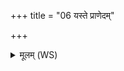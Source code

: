 +++
title = "06 यस्ते प्राणेदम्"

+++
<details><summary>मूलम् (WS)</summary>

यस्ते प्राणेदं वेद यस्मिंश्चासि प्रतिष्ठितः ।  
सर्वे अस्मै बलिं हरानमुष्मिंल्लोक उत्तमे ॥ ८ ॥
</details>